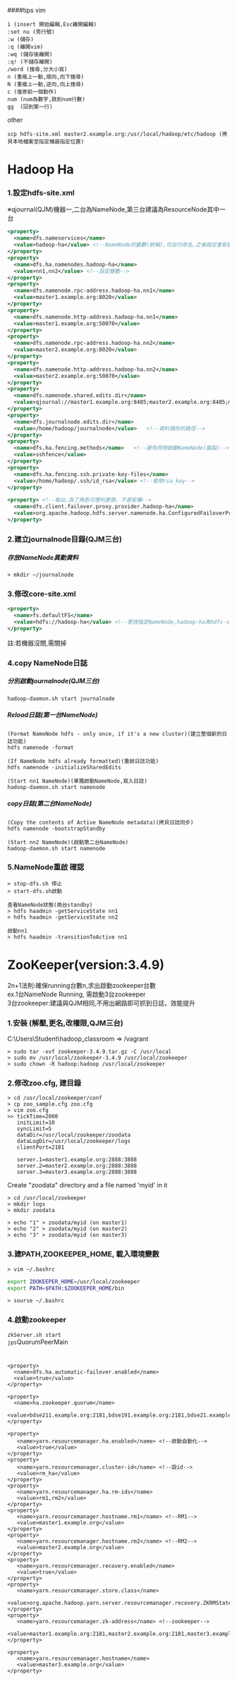 ####tips
vim
```vim 
i (insert 開始編輯,Esc離開編輯)
:set nu (秀行號)
:w (儲存)
:q (離開vim)
:wq (儲存後離開)
:q! (不儲存離開)
/word (搜尋,分大小寫)
n (重複上一動,順向,向下搜尋)
N (重複上一動,逆向,向上搜尋)
c (復原前一個動作)
num (num為數字,跳到num行數)
gg  (回到第一行)
```
other
```
scp hdfs-site.xml master2.example.org:/usr/local/hadoop/etc/hadoop (拷貝本地檔案至指定機器指定位置)
```
# Hadoop Ha
### 1.設定hdfs-site.xml 
※qjournal(QJM)機器一,二台為NameNode,第三台建議為ResourceNode其中一台
```xml
<property>
  <name>dfs.nameservices</name>
  <value>hadoop-ha</value> <!--NameNode的變數(統稱),可自行命名,之後設定會影響到-->
</property>
<property>
  <name>dfs.ha.namenodes.hadoop-ha</name>
  <value>nn1,nn2</value> <!--設定變數-->
</property>
<property>
  <name>dfs.namenode.rpc-address.hadoop-ha.nn1</name>
  <value>master1.example.org:8020</value>
</property>
<property>
  <name>dfs.namenode.http-address.hadoop-ha.nn1</name>
  <value>master1.example.org:50070</value>
</property>
<property>
  <name>dfs.namenode.rpc-address.hadoop-ha.nn2</name>
  <value>master2.example.org:8020</value>
</property>
<property>
  <name>dfs.namenode.http-address.hadoop-ha.nn2</name>
  <value>master2.example.org:50070</value>
</property>
<property>
  <name>dfs.namenode.shared.edits.dir</name>
  <value>qjournal://master1.example.org:8485;master2.example.org:8485;master3.example.org:8485/hadoop-ha</value> <!--設定QJM:儲存NameNode的資料-->
</property>
<property>
  <name>dfs.journalnode.edits.dir</name>
  <value>/home/hadoop/journalnode</value>   <!--資料儲存的路徑-->
</property>
<property>
  <name>dfs.ha.fencing.methods</name>   <!--避免同時啟動NameNode(腦裂)-->
  <value>sshfence</value>
</property>
<property>
  <name>dfs.ha.fencing.ssh.private-key-files</name>
  <value>/home/hadoop/.ssh/id_rsa</value> <!--使用rsa_key-->
</property>

<property> <!--每台,為了角色可便利更換，不是偷懶-->
  <name>dfs.client.failover.proxy.provider.hadoop-ha</name>
  <value>org.apache.hadoop.hdfs.server.namenode.ha.ConfiguredFailoverProxyProvider</value>
</property>
```
### 2.建立journalnode目錄(QJM三台)
##### 存放NameNode異動資料
```
> mkdir ~/journalnode
```
### 3.修改core-site.xml
```xml
<property>
  <name>fs.defaultFS</name>
  <value>hdfs://hadoop-ha</value> <!--更改指定NameNode,hadoop-ha為hdfs-site.xml設定值-->
</property>
```
註:若機器沒關,需關掉
### 4.copy NameNode日誌
##### 分別啟動journalnode(QJM三台)
`hadoop-daemon.sh start journalnode`<br>
##### Reload日誌(第一台NameNode)
```
(Format NameNode hdfs - only once, if it's a new cluster)(建立整個新的日誌功能)
hdfs namenode -format
   
(If NameNode hdfs already formatted)(重啟日誌功能)
hdfs namenode -initializeSharedEdits
   
(Start nn1 NameNode)(單獨啟動NameNode,寫入日誌)  
hadoop-daemon.sh start namenode
```
##### copy日誌(第二台NameNode)
```
(Copy the contents of Active NameNode metadata)(拷貝日誌同步)
hdfs namenode -bootstrapStandby
   
(Start nn2 NameNode)(啟動第二台NameNode)
hadoop-daemon.sh start namenode
```
### 5.NameNode重啟 確認
```
> stop-dfs.sh 停止
> start-dfs.sh啟動

查看NameNode狀態(兩台standby)
> hdfs haadmin -getServiceState nn1
> hdfs haadmin -getServiceState nn2

啟動nn1
> hdfs haadmin -transitionToActive nn1

```
# ZooKeeper(version:3.4.9)
2n+1法則:確保running台數n,求出啟動zookeeper台數<br>
ex.1台NameNode Running, 需啟動3台zookeeper<br>
3台zookeeper:建議與QJM相同,不用出網路即可抓到日誌，效能提升<br>
### 1.安裝 (解壓,更名,改權限,QJM三台)
C:\Users\Student\hadoop_classroom => /vagrant<br>
```
> sudo tar -xvf zookeeper-3.4.9.tar.gz -C /usr/local
> sudo mv /usr/local/zookeeper-3.4.9 /usr/local/zookeeper
> sudo chown -R hadoop:hadoop /usr/local/zookeeper
```
### 2.修改zoo.cfg, 建目錄
```
> cd /usr/local/zookeeper/conf 
> cp zoo_sample.cfg zoo.cfg
> vim zoo.cfg
>> tickTime=2000
   initLimit=10
   syncLimit=5
   dataDir=/usr/local/zookeeper/zoodata
   dataLogDir=/usr/local/zookeeper/logs
   clientPort=2181
   
   server.1=master1.example.org:2888:3888
   server.2=master2.example.org:2888:3888
   server.3=master3.example.org:2888:3888
```
Create "zoodata" directory and a file named 'myid' in it
```
> cd /usr/local/zookeeper
> mkdir logs
> mkdir zoodata

> echo "1" > zoodata/myid (on master1)
> echo "2" > zoodata/myid (on master2)
> echo "3" > zoodata/myid (on master3)
```
### 3.建PATH,ZOOKEEPER_HOME, 載入環境變數
`> vim ~/.bashrc`
```bash
export ZOOKEEPER_HOME=/usr/local/zookeeper 
export PATH=$PATH:$ZOOKEEPER_HOME/bin
```
`> sourse ~/.bashrc`
### 4.啟動zookeeper
`zkServer.sh start`<br>
`jps`QuorumPeerMain
# 
```
<property>
  <name>dfs.ha.automatic-failover.enabled</name>
  <value>true</value>
</property>

<property>
  <name>ha.zookeeper.quorum</name>
  <value>bdse211.example.org:2181,bdse191.example.org:2181,bdse21.example.org:2181</value>
</property>
```

```
<property>
   <name>yarn.resourcemanager.ha.enabled</name> <!--啟動自動化-->
   <value>true</value>
</property>
<property>
   <name>yarn.resourcemanager.cluster-id</name> <!--設id-->
   <value>rm_ha</value>
</property>
<property>
   <name>yarn.resourcemanager.ha.rm-ids</name>
   <value>rm1,rm2</value>
</property>
<property>
   <name>yarn.resourcemanager.hostname.rm1</name> <!--RM1-->
   <value>master1.example.org</value>
</property>
<property>
   <name>yarn.resourcemanager.hostname.rm2</name> <!--RM2-->
   <value>master2.example.org</value>
</property>
<property>
   <name>yarn.resourcemanager.recovery.enabled</name>
   <value>true</value>
</property>
<property>
   <name>yarn.resourcemanager.store.class</name>
   <value>org.apache.hadoop.yarn.server.resourcemanager.recovery.ZKRMStateStore</value>
</property>
<property>
   <name>yarn.resourcemanager.zk-address</name> <!--zookeeper-->
   <value>master1.example.org:2181,master2.example.org:2181,master3.example.org:2181</value>
</property>

<property>
   <name>yarn.resourcemanager.hostname</name>
   <value>master3.example.org</value>
</property>
```

